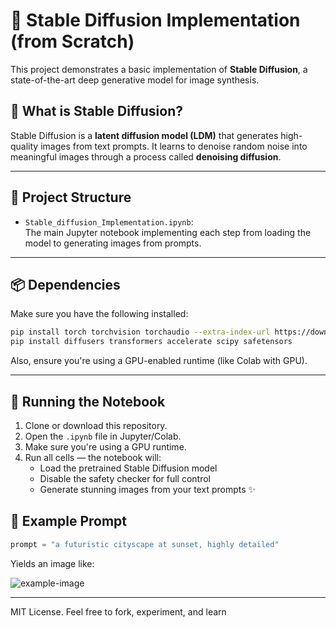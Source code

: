 # 🧠 Stable Diffusion Implementation (from Scratch)

This project demonstrates a basic implementation of **Stable Diffusion**, a state-of-the-art deep generative model for image synthesis.

## 📘 What is Stable Diffusion?

Stable Diffusion is a **latent diffusion model (LDM)** that generates high-quality images from text prompts. It learns to denoise random noise into meaningful images through a process called **denoising diffusion**.

---

## 📂 Project Structure

- `Stable_diffusion_Implementation.ipynb`:  
  The main Jupyter notebook implementing each step from loading the model to generating images from prompts.

---

## 📦 Dependencies

Make sure you have the following installed:

```bash
pip install torch torchvision torchaudio --extra-index-url https://download.pytorch.org/whl/cu118
pip install diffusers transformers accelerate scipy safetensors
```

Also, ensure you're using a GPU-enabled runtime (like Colab with GPU).

---

## 🚀 Running the Notebook

1. Clone or download this repository.
2. Open the `.ipynb` file in Jupyter/Colab.
3. Make sure you're using a GPU runtime.
4. Run all cells — the notebook will:
   - Load the pretrained Stable Diffusion model
   - Disable the safety checker for full control
   - Generate stunning images from your text prompts ✨


## 🧪 Example Prompt

```python
prompt = "a futuristic cityscape at sunset, highly detailed"
```

Yields an image like:

![example-image](https://huggingface.co/datasets/huggingface/documentation-images/resolve/main/diffusers/input_image.png)

---


MIT License. Feel free to fork, experiment, and learn
